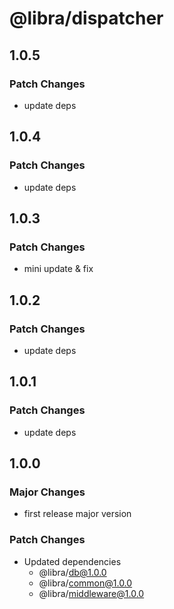 # @libra/dispatcher

## 1.0.5

### Patch Changes

- update deps

## 1.0.4

### Patch Changes

- update deps

## 1.0.3

### Patch Changes

- mini update & fix

## 1.0.2

### Patch Changes

- update deps

## 1.0.1

### Patch Changes

- update deps

## 1.0.0

### Major Changes

- first release major version

### Patch Changes

- Updated dependencies
  - @libra/db@1.0.0
  - @libra/common@1.0.0
  - @libra/middleware@1.0.0
